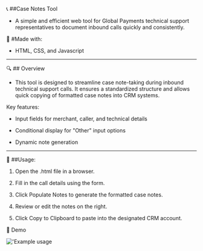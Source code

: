 📞 ##Case Notes Tool
- A simple and efficient web tool for Global Payments technical support representatives to document inbound calls quickly and consistently.


🧰 #Made with:
- HTML, CSS, and Javascript

---

🔍 ## Overview
- This tool is designed to streamline case note-taking during inbound technical support calls. It ensures a standardized structure and allows quick copying of formatted case notes into CRM systems.


Key features:

- Input fields for merchant, caller, and technical details

- Conditional display for "Other" input options

- Dynamic note generation

---


📒 ##Usage:

1. Open the .html file in a browser.

2. Fill in the call details using the form.

3. Click Populate Notes to generate the formatted case notes.

4. Review or edit the notes on the right.

5. Click Copy to Clipboard to paste into the designated CRM account.


📸 Demo


  !['Example usage](https://github.com/BrandonL02/Global-Note-Program/blob/08e1f47a2bfa4c34b2ce15e2dd576c450d8288bf/example_usage.png)
